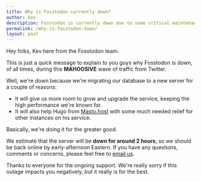```yaml
---
title: Why is Fosstodon currently down?
author: kev
description: Fosstodon is currently down due to some critical maintenance. We will be stronger for it in the long run, promise.
permalink: /why-is-fosstodon-down/
layout: post
---
```

Hey folks, Kev here from the Fosstodon team.

This is just a quick message to explain to you guys why Fosstodon is down, of all times, during this **MAHOOSIVE** wave of traffic from Twitter.

Well, we're down because we're migrating our database to a new server for a couple of reasons:

* It will give us more room to grow and upgrade the service, keeping the high performance we're known for.
* It will also help Hugo from [Masto.host](https://masto.host) with some much needed relief for other instances on his service.

Basically, we're doing it for the greater good.

We estimate that the server will be **down for around 2 hours**, so we should be back online by early-afternoon Eastern. If you have any questions, comments or concerns, please feel free to [email us](mailto:mail@fosstodon.org).

Thanks to everyone for the ongoing support. We're really sorry if this outage impacts you negatively, but it really is for the best.
